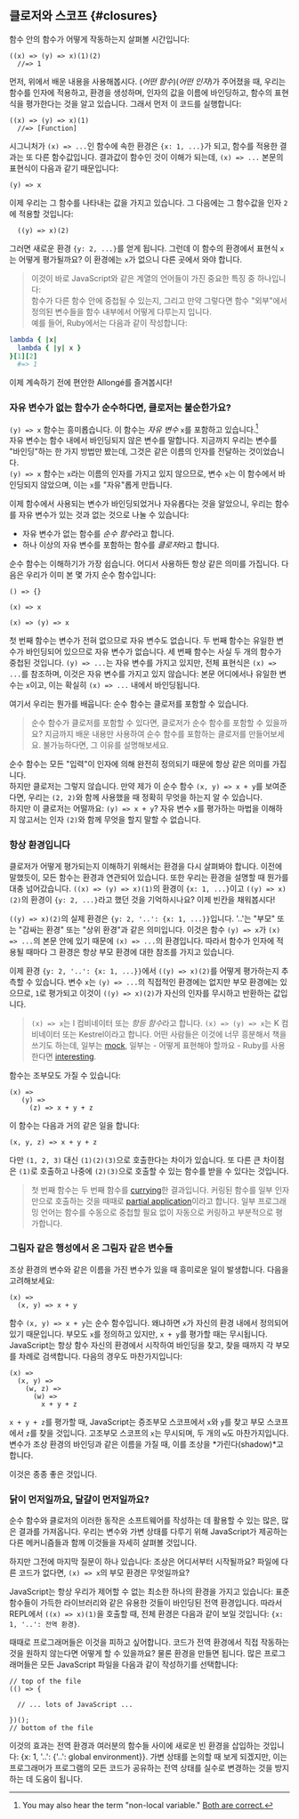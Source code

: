 ## 클로저와 스코프 {#closures}

함수 안의 함수가 어떻게 작동하는지 살펴볼 시간입니다:

    ((x) => (y) => x)(1)(2)
      //=> 1

먼저, 위에서 배운 내용을 사용해봅시다. (*어떤 함수*)(*어떤 인자*)가 주어졌을 때, 우리는 함수를 인자에 적용하고, 환경을 생성하며, 인자의 값을 이름에 바인딩하고, 함수의 표현식을 평가한다는 것을 알고 있습니다. 그래서 먼저 이 코드를 실행합니다:

    ((x) => (y) => x)(1)
      //=> [Function]

시그니처가 `(x) => ...`인 함수에 속한 환경은 `{x: 1, ...}`가 되고, 함수를 적용한 결과는 또 다른 함수값입니다. 결과값이 함수인 것이 이해가 되는데, `(x) => ...` 본문의 표현식이 다음과 같기 때문입니다:

    (y) => x

이제 우리는 그 함수를 나타내는 값을 가지고 있습니다. 그 다음에는 그 함수값을 인자 `2`에 적용할 것입니다:

      ((y) => x)(2)

그러면 새로운 환경 `{y: 2, ...}`를 얻게 됩니다. 그런데 이 함수의 환경에서 표현식 `x`는 어떻게 평가될까요? 이 환경에는 `x`가 없으니 다른 곳에서 와야 합니다.

> 이것이 바로 JavaScript와 같은 계열의 언어들이 가진 중요한 특징 중 하나입니다:   
> 함수가 다른 함수 안에 중첩될 수 있는지, 그리고 만약 그렇다면 함수 "외부"에서 정의된 변수들을 함수 내부에서 어떻게 다루는지 입니다.   
>  예를 들어, Ruby에서는 다음과 같이 작성합니다:   
```ruby
lambda { |x|
  lambda { |y| x }
}[1][2]
  #=> 1
```
이제 계속하기 전에 편안한 Allongé를 즐겨봅시다!


### 자유 변수가 없는 함수가 순수하다면, 클로저는 불순한가요?

`(y) => x` 함수는 흥미롭습니다. 이 함수는 *자유 변수* `x`를 포함하고 있습니다.[^nonlocal]   
자유 변수는 함수 내에서 바인딩되지 않은 변수를 말합니다. 지금까지 우리는 변수를 "바인딩"하는 한 가지 방법만 봤는데, 그것은 같은 이름의 인자를 전달하는 것이었습니다.    
`(y) => x` 함수는 `x`라는 이름의 인자를 가지고 있지 않으므로, 변수 `x`는 이 함수에서 바인딩되지 않았으며, 이는 `x`를 "자유"롭게 만듭니다.

[^nonlocal]: You may also hear the term "non-local variable." [Both are correct.](https://en.wikipedia.org/wiki/Free_variables_and_bound_variables) 

이제 함수에서 사용되는 변수가 바인딩되었거나 자유롭다는 것을 알았으니, 우리는 함수를 자유 변수가 있는 것과 없는 것으로 나눌 수 있습니다:

 * 자유 변수가 없는 함수를 *순수 함수*라고 합니다.
 * 하나 이상의 자유 변수를 포함하는 함수를 *클로저*라고 합니다.
  
순수 함수는 이해하기가 가장 쉽습니다. 어디서 사용하든 항상 같은 의미를 가집니다. 다음은 우리가 이미 본 몇 가지 순수 함수입니다:

    () => {}
    
    (x) => x
      
    (x) => (y) => x

첫 번째 함수는 변수가 전혀 없으므로 자유 변수도 없습니다. 두 번째 함수는 유일한 변수가 바인딩되어 있으므로 자유 변수가 없습니다. 세 번째 함수는 사실 두 개의 함수가 중첩된 것입니다. `(y) => ...`는 자유 변수를 가지고 있지만, 전체 표현식은 `(x) => ...`를 참조하며, 이것은 자유 변수를 가지고 있지 않습니다: 본문 어디에서나 유일한 변수는 `x`이고, 이는 확실히 `(x) => ...` 내에서 바인딩됩니다.

여기서 우리는 뭔가를 배웁니다: 순수 함수는 클로저를 포함할 수 있습니다.

> 순수 함수가 클로저를 포함할 수 있다면, 클로저가 순수 함수를 포함할 수 있을까요? 지금까지 배운 내용만 사용하여 순수 함수를 포함하는 클로저를 만들어보세요. 불가능하다면, 그 이유를 설명해보세요.

순수 함수는 모든 "입력"이 인자에 의해 완전히 정의되기 때문에 항상 같은 의미를 가집니다.   
하지만 클로저는 그렇지 않습니다. 만약 제가 이 순수 함수 `(x, y) => x + y`를 보여준다면, 우리는 `(2, 2)`와 함께 사용했을 때 정확히 무엇을 하는지 알 수 있습니다.    
하지만 이 클로저는 어떨까요: `(y) => x + y`? 자유 변수 `x`를 평가하는 마법을 이해하지 않고서는 인자 `(2)`와 함께 무엇을 할지 말할 수 없습니다.

### 항상 환경입니다

클로저가 어떻게 평가되는지 이해하기 위해서는 환경을 다시 살펴봐야 합니다. 이전에 말했듯이, 모든 함수는 환경과 연관되어 있습니다. 또한 우리는 환경을 설명할 때 뭔가를 대충 넘어갔습니다. `((x) => (y) => x)(1)`의 환경이 `{x: 1, ...}`이고 `((y) => x)(2)`의 환경이 `{y: 2, ...}`라고 했던 것을 기억하시나요? 이제 빈칸을 채워봅시다!

`((y) => x)(2)`의 실제 환경은 `{y: 2, '..': {x: 1, ...}}`입니다. '..'는 "부모" 또는 "감싸는 환경" 또는 "상위 환경"과 같은 의미입니다. 이것은 함수 `(y) => x`가 `(x) => ...`의 본문 안에 있기 때문에 `(x) => ...`의 환경입니다. 따라서 함수가 인자에 적용될 때마다 그 환경은 항상 부모 환경에 대한 참조를 가지고 있습니다.

이제 환경 `{y: 2, '..': {x: 1, ...}}`에서 `((y) => x)(2)`를 어떻게 평가하는지 추측할 수 있습니다. 변수 `x`는 `(y) => ...`의 직접적인 환경에는 없지만 부모 환경에는 있으므로, `1`로 평가되고 이것이 `((y) => x)(2)`가 자신의 인자를 무시하고 반환하는 값입니다.

> `(x) => x`는 I 컴비네이터 또는 *항등 함수*라고 합니다. `(x) => (y) => x`는 K 컴비네이터 또는 Kestrel이라고 합니다. 어떤 사람들은 이것에 너무 흥분해서 책을 쓰기도 하는데, 일부는 [mock], 일부는 - 어떻게 표현해야 할까요 - Ruby를 사용한다면 [interesting].

[mock]: http://www.amzn.com/0192801422?tag=raganwald001-20
[interesting]: https://leanpub.com/combinators "Kestrels, Quirky Birds, and Hopeless Egocentricity"

함수는 조부모도 가질 수 있습니다:

    (x) =>
       (y) =>
         (z) => x + y + z

이 함수는 다음과 거의 같은 일을 합니다:

    (x, y, z) => x + y + z
    
다만 `(1, 2, 3)` 대신 `(1)(2)(3)`으로 호출한다는 차이가 있습니다. 또 다른 큰 차이점은 `(1)`로 호출하고 나중에 `(2)(3)`으로 호출할 수 있는 함수를 받을 수 있다는 것입니다.

> 첫 번째 함수는 두 번째 함수를 [currying]한 결과입니다. 커링된 함수를 일부 인자만으로 호출하는 것을 때때로 [partial application]이라고 합니다. 일부 프로그래밍 언어는 함수를 수동으로 중첩할 필요 없이 자동으로 커링하고 부분적으로 평가합니다.

[currying]: https://en.wikipedia.org/wiki/Currying
[partial application]: https://en.wikipedia.org/wiki/Partial_application

### 그림자 같은 행성에서 온 그림자 같은 변수들

조상 환경의 변수와 같은 이름을 가진 변수가 있을 때 흥미로운 일이 발생합니다. 다음을 고려해보세요:

    (x) =>
      (x, y) => x + y

함수 `(x, y) => x + y`는 순수 함수입니다. 왜냐하면 `x`가 자신의 환경 내에서 정의되어 있기 때문입니다. 부모도 `x`를 정의하고 있지만, `x + y`를 평가할 때는 무시됩니다. JavaScript는 항상 함수 자신의 환경에서 시작하여 바인딩을 찾고, 찾을 때까지 각 부모를 차례로 검색합니다. 다음의 경우도 마찬가지입니다:

    (x) =>
      (x, y) =>
        (w, z) =>
          (w) =>
            x + y + z

`x + y + z`를 평가할 때, JavaScript는 증조부모 스코프에서 `x`와 `y`를 찾고 부모 스코프에서 `z`를 찾을 것입니다. 고조부모 스코프의 `x`는 무시되며, 두 개의 `w`도 마찬가지입니다. 변수가 조상 환경의 바인딩과 같은 이름을 가질 때, 이를 조상을 *가린다(shadow)*고 합니다.

이것은 종종 좋은 것입니다.

### 닭이 먼저일까요, 달걀이 먼저일까요?

순수 함수와 클로저의 이러한 동작은 소프트웨어를 작성하는 데 활용할 수 있는 많은, 많은 결과를 가져옵니다. 우리는 변수와 가변 상태를 다루기 위해 JavaScript가 제공하는 다른 메커니즘들과 함께 이것들을 자세히 살펴볼 것입니다.

하지만 그전에 마지막 질문이 하나 있습니다: 조상은 어디서부터 시작될까요? 파일에 다른 코드가 없다면, `(x) => x`의 부모 환경은 무엇일까요?

JavaScript는 항상 우리가 제어할 수 없는 최소한 하나의 환경을 가지고 있습니다: 표준 함수들이 가득한 라이브러리와 같은 유용한 것들이 바인딩된 전역 환경입니다. 따라서 REPL에서 `((x) => x)(1)`을 호출할 때, 전체 환경은 다음과 같이 보일 것입니다: `{x: 1, '..': 전역 환경}`.

때때로 프로그래머들은 이것을 피하고 싶어합니다. 코드가 전역 환경에서 직접 작동하는 것을 원하지 않는다면 어떻게 할 수 있을까요? 물론 환경을 만들면 됩니다. 많은 프로그래머들은 모든 JavaScript 파일을 다음과 같이 작성하기를 선택합니다:

    // top of the file
    (() => {
      
      // ... lots of JavaScript ...
      
    })();
    // bottom of the file

이것의 효과는 전역 환경과 여러분의 함수들 사이에 새로운 빈 환경을 삽입하는 것입니다: {x: 1, '..': {'..': global environment}}. 가변 상태를 논의할 때 보게 되겠지만, 이는 프로그래머가 프로그램의 모든 코드가 공유하는 전역 상태를 실수로 변경하는 것을 방지하는 데 도움이 됩니다.
